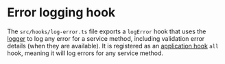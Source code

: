 # Error logging hook

The `src/hooks/log-error.ts` file exports a `logError` hook that uses the [logger](./logger.md) to log any error for a service method, including validation error details (when they are available). It is registered as an [application hook](./app.md#application-hooks) `all` hook, meaning it will log errors for any service method.
